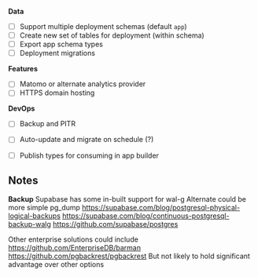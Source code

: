 **Data**
- [ ] Support multiple deployment schemas (default `app`)
- [ ] Create new set of tables for deployment (within schema)
- [ ] Export app schema types
- [ ] Deployment migrations

**Features**
- [ ] Matomo or alternate analytics provider
- [ ] HTTPS domain hosting

**DevOps**
- [ ] Backup and PITR
- [ ] Auto-update and migrate on schedule (?)
- [ ] Publish types for consuming in app builder


## Notes

**Backup**
Supabase has some in-built support for wal-g
Alternate could be more simple pg_dump
https://supabase.com/blog/postgresql-physical-logical-backups
https://supabase.com/blog/continuous-postgresql-backup-walg
https://github.com/supabase/postgres

Other enterprise solutions could include
https://github.com/EnterpriseDB/barman
https://github.com/pgbackrest/pgbackrest
But not likely to hold significant advantage over other options